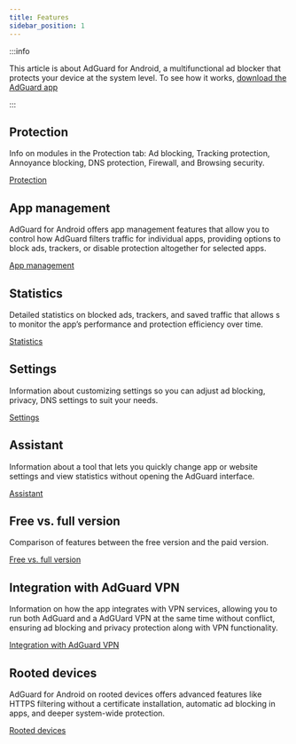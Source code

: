 ```yaml
---
title: Features
sidebar_position: 1
---
```


:::info

This article is about AdGuard for Android, a multifunctional ad blocker that protects your device at the system level. To see how it works, [download the AdGuard app](https://agrd.io/download-kb-adblock)

:::

## Protection

Info on modules in the Protection tab: Ad blocking, Tracking protection, Annoyance blocking, DNS protection, Firewall, and Browsing security.

[Protection](/adguard-for-android/features/protection/protection.md)

## App management

AdGuard for Android offers app management features that allow you to control how AdGuard filters traffic for individual apps, providing options to block ads, trackers, or disable protection altogether for selected apps.

[App management](/adguard-for-android/features/app-management.md)

## Statistics

Detailed statistics on blocked ads, trackers, and saved traffic that allows s to monitor the app’s performance and protection efficiency over time.

[Statistics](/adguard-for-android/features/statistics.md)

## Settings

Information about customizing settings so you can adjust ad blocking, privacy, DNS settings to suit your needs.

[Settings](/adguard-for-android/features/settings.md)

## Assistant

Information about a tool that lets you quickly change app or website settings and view statistics without opening the AdGuard interface.

[Assistant](/adguard-for-android/features/assistant.md)

## Free vs. full version

Comparison of features between the free version and the paid version.

[Free vs. full version](/adguard-for-android/features/free-vs-full.mdx)

## Integration with AdGuard VPN

Information on how the app integrates with VPN services, allowing you to run both AdGuard and a AdGUard VPN at the same time without conflict, ensuring ad blocking and privacy protection along with VPN functionality.

[Integration with AdGuard VPN](/adguard-for-android/features/integration-with-vpn.md)

## Rooted devices

AdGuard for Android on rooted devices offers advanced features like HTTPS filtering without a certificate installation, automatic ad blocking in apps, and deeper system-wide protection.

[Rooted devices](/adguard-for-android/features/rooted.md)
